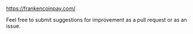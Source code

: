 https://frankencoinpay.com/

Feel free to submit suggestions for improvement as a pull request or as an issue.
